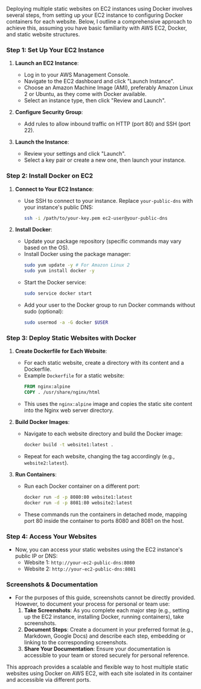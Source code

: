 Deploying multiple static websites on EC2 instances using Docker involves several steps, from setting up your EC2 instance to configuring Docker containers for each website. Below, I outline a comprehensive approach to achieve this, assuming you have basic familiarity with AWS EC2, Docker, and static website structures.

### Step 1: Set Up Your EC2 Instance

1. **Launch an EC2 Instance**:
   - Log in to your AWS Management Console.
   - Navigate to the EC2 dashboard and click "Launch Instance".
   - Choose an Amazon Machine Image (AMI), preferably Amazon Linux 2 or Ubuntu, as they come with Docker available.
   - Select an instance type, then click "Review and Launch".

2. **Configure Security Group**:
   - Add rules to allow inbound traffic on HTTP (port 80) and SSH (port 22).

3. **Launch the Instance**:
   - Review your settings and click "Launch".
   - Select a key pair or create a new one, then launch your instance.

### Step 2: Install Docker on EC2

1. **Connect to Your EC2 Instance**:
   - Use SSH to connect to your instance. Replace `your-public-dns` with your instance's public DNS:
     ```bash
     ssh -i /path/to/your-key.pem ec2-user@your-public-dns
     ```

2. **Install Docker**:
   - Update your package repository (specific commands may vary based on the OS).
   - Install Docker using the package manager:
     ```bash
     sudo yum update -y # For Amazon Linux 2
     sudo yum install docker -y
     ```
   - Start the Docker service:
     ```bash
     sudo service docker start
     ```
   - Add your user to the Docker group to run Docker commands without sudo (optional):
     ```bash
     sudo usermod -a -G docker $USER
     ```

### Step 3: Deploy Static Websites with Docker

1. **Create Dockerfile for Each Website**:
   - For each static website, create a directory with its content and a Dockerfile.
   - Example `Dockerfile` for a static website:
     ```Dockerfile
     FROM nginx:alpine
     COPY . /usr/share/nginx/html
     ```
   - This uses the `nginx:alpine` image and copies the static site content into the Nginx web server directory.

2. **Build Docker Images**:
   - Navigate to each website directory and build the Docker image:
     ```bash
     docker build -t website1:latest .
     ```
   - Repeat for each website, changing the tag accordingly (e.g., `website2:latest`).

3. **Run Containers**:
   - Run each Docker container on a different port:
     ```bash
     docker run -d -p 8080:80 website1:latest
     docker run -d -p 8081:80 website2:latest
     ```
   - These commands run the containers in detached mode, mapping port 80 inside the container to ports 8080 and 8081 on the host.

### Step 4: Access Your Websites

- Now, you can access your static websites using the EC2 instance's public IP or DNS:
  - Website 1: `http://your-ec2-public-dns:8080`
  - Website 2: `http://your-ec2-public-dns:8081`

### Screenshots & Documentation

- For the purposes of this guide, screenshots cannot be directly provided. However, to document your process for personal or team use:
  1. **Take Screenshots**: As you complete each major step (e.g., setting up the EC2 instance, installing Docker, running containers), take screenshots.
  2. **Document Steps**: Create a document in your preferred format (e.g., Markdown, Google Docs) and describe each step, embedding or linking to the corresponding screenshots.
  3. **Share Your Documentation**: Ensure your documentation is accessible to your team or stored securely for personal reference.

This approach provides a scalable and flexible way to host multiple static websites using Docker on AWS EC2, with each site isolated in its container and accessible via different ports.
